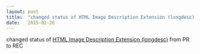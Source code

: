 ```yaml
---
layout: post
title:  "changed status of HTML Image Description Extension (longdesc) from PR to REC"
date:   2015-02-26
---
```


changed status of <a href="http://www.w3.org/TR/html-longdesc/">HTML Image Description Extension (longdesc)</a> from PR to REC